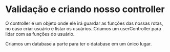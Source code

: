 # Validação e criando nosso controller

O controller é um objeto onde ele irá guardar as funções das nossas rotas, no caso criar usuário e listar os usuários. Criamos um userController para lidar com as funções do usuário.

Criamos um database a parte para ter o database em um único lugar.